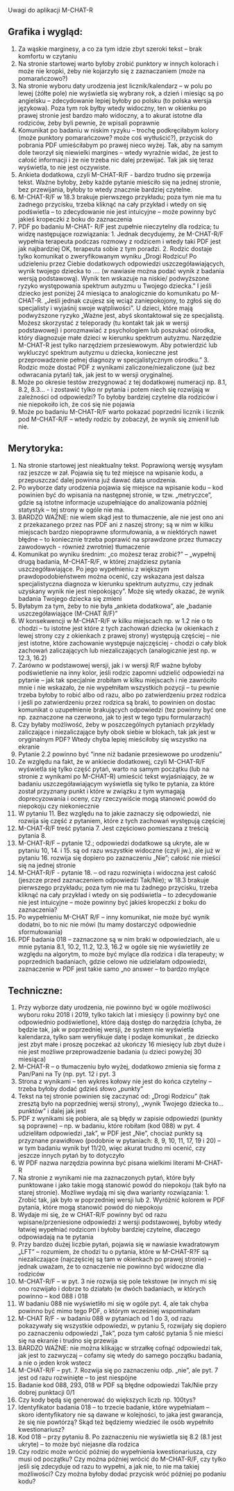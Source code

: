 Uwagi do aplikacji M-CHAT-R
## Grafika i wygląd:
1.	Za wąskie marginesy, a co za tym idzie zbyt szeroki tekst – brak komfortu w czytaniu 
2.	Na stronie startowej warto byłoby zrobić punktory w innych kolorach i może nie kropki, żeby nie kojarzyło się z zaznaczaniem (może na pomarańczowo?)
3.	Na stronie wyboru daty urodzenia jest licznik/kalendarz – w polu po lewej (żółte pole) nie wyświetla się wybrany rok, a dzień i miesiąc są po angielsku – zdecydowanie lepiej byłoby po polsku (to polska wersja językowa). Poza tym rok byłby wtedy widoczny, ten w okienku po prawej stronie jest bardzo mało widoczny, a to akurat istotne dla rodziców, żeby byli pewnie, że wpisali poprawnie
4.	Komunikat po badaniu w niskim ryzyku – trochę podkręciłabym kolory (może punktory pomarańczowe? może coś wytłuścić?), przycisk do pobrania PDF umieściłabym po prawej nieco wyżej. Tak, aby na samym dole tworzył się niewielki margines – wtedy wyraźnie widać, że jest to całość informacji i że nie trzeba nic dalej przewijać. Tak jak się teraz wyświetla, to nie jest oczywiste.
5.	Ankieta dodatkowa, czyli M-CHAT-R/F - bardzo trudno się przewija tekst. Ważne byłoby, żeby każde pytanie  mieściło się na jednej stronie, bez przewijania, byłoby to wtedy znacznie bardziej czytelne.
6.	M-CHAT-R/F w 18.3 brakuje pierwszego przykładu; poza tym nie ma tu żadnego przycisku, trzeba kliknąć na cały przykład i wtedy on się podświetla – to zdecydowanie nie jest intuicyjne – może powinny być jakieś kropeczki z boku do zaznaczenia
7.	PDF po badaniu M-CHAT- R/F jest zupełnie nieczytelny dla rodzica; tu widzę następujące rozwiązania: 1. Jednak decydujemy, że M-CHAT-R/F wypełnia terapeuta podczas rozmowy z rodzicem i wtedy taki PDF jest jak najbardziej OK, terapeuta sobie z tym poradzi. 2. Rodzic dostaje tylko komunikat o zweryfikowanym wyniku „Drogi Rodzicu! Po udzieleniu przez Ciebie dodatkowych odpowiedzi uszczegóławiających, wynik twojego dziecka to …. (w nawiasie można podać wynik z badania wersją podstawową). Wynik ten wskazuje na niskie/ podwyższone ryzyko występowania spektrum autyzmu u Twojego dziecka.” I jeśli dziecko jest poniżej 24 miesiąca to analogicznie do komunikatu po M-CHAT-R. „Jeśli jednak czujesz się wciąż zaniepokojony, to zgłoś się do specjalisty i wyjaśnij swoje wątpliwości”. U dzieci, które mają podwyższone ryzyko „Ważne jest, abyś skontaktował się ze specjalistą. Możesz skorzystać z teleporady (tu kontakt tak jak w wersji podstawowej) i porozmawiać z psychologiem lub poszukać ośrodka, który diagnozuje małe dzieci w kierunku spektrum autyzmu. Narzędzie M-CHAT-R jest tylko narzędziem przesiewowym. Aby potwierdzić lub wykluczyć spektrum autyzmu u dziecka, konieczne jest przeprowadzenie pełnej diagnozy w specjalistycznym ośrodku.” 3. Rodzic może dostać PDF z wynikami zaliczone/niezaliczone (już bez odwracania pytań) tak, jak jest to w wersji oryginalnej.
8.	Może po okresie testów zrezygnować z tej dodatkowej numeracji np. 8.1, 8.2, 8.3… - i zostawić tylko nr pytania i potem niech się rozwijają w zależności od odpowiedzi? To byłoby bardziej czytelne dla rodziców i nie niepokoiło ich, że coś się nie pojawia 
9.	Może po badaniu M-CHAT-R/F warto pokazać poprzedni licznik i licznik pod M-CHAT-R/F – wtedy rodzic by zobaczył, że wynik się zmienił lub nie.


## Merytoryka:
1.	Na stronie startowej jest nieaktualny tekst. Poprawioną wersję wysyłam raz jeszcze w zał. Pojawia się tu też miejsce na wpisanie kodu, a przepuszczać dalej powinna już dawać data urodzenia.
2.	Po wyborze daty urodzenia pojawia się miejsce na wpisanie kodu – kod powinien być do wpisania na następnej stronie, w tzw. „metryczce”, gdzie są istotne informacje uzupełniające do analizowania później statystyk – tej strony w ogóle nie ma.
3.	BARDZO WAŻNE: nie wiem skąd jest to tłumaczenie, ale nie jest ono ani z przekazanego przez nas PDF ani z naszej strony; są w nim w kilku miejscach bardzo niepoprawne sformułowania, a w niektórych nawet błędne – to koniecznie trzeba poprawić na sprawdzone przez tłumaczy zawodowych - również zwrotnie) tłumaczenie
4.	Komunikat po wyniku średnim: „co możesz teraz zrobić?” – „wypełnij drugą badania, M-CHAT-R/F, w której znajdziesz pytania uszczegóławiające. Po jego wypełnieniu z większym prawdopodobieństwem można ocenić, czy wskazana jest dalsza specjalistyczna diagnoza w kierunku spektrum autyzmu, czy jednak uzyskany wynik nie  jest niepokojący”. Może się wtedy okazać, że wynik badania Twojego dziecka się zmieni 
5.	Byłabym za tym, żeby to nie była „ankieta dodatkowa”, ale „badanie uszczegóławiające (M-CHAT R/F)”
6.	W konsekwencji w M-CHAT-R/F w kilku miejscach np. w 1.2 nie o to chodzi – tu istotne jest które z tych zachowań dziecka (w okienkach z lewej strony czy z okienkach z prawej strony) występują częściej – nie jest istotne, które zachowanie występuje najczęściej  - chodzi o cały blok zachowań zaliczających lub niezaliczających (analogicznie jest np. w 12.3, 16.2)
7.	Zarówno w podstawowej wersji, jak i w wersji R/F ważne byłoby podświetlenie na inny kolor, jeśli rodzic zapomni udzielić odpowiedzi na pytanie – jak tak specjalnie zrobiłam w kilku miejscach i nie zawróciło mnie i nie wskazało, że nie wypełniłam wszystkich pozycji – tu pewnie trzeba byłoby to robić albo od razu, albo po zatwierdzeniu przez rodzica i jeśli po zatwierdzeniu przez rodzica są braki, to powinien on dostac komunikat o uzupełnienie brakujących odpowiedzi (tez powinny być one np. zaznaczone na czerwono, jak to jest w tego typu formularzach)
8.	Czy byłaby możliwość, żeby w poszczególnych pytaniach przykłady zaliczające i niezaliczające były obok siebie w blokach, tak jak jest w oryginalnym PDF? Wtedy chyba lepiej mieściłoby się wszystko na ekranie
9.	Pytanie 2.2 powinno być ”inne niż badanie przesiewowe po urodzeniu”
10.	Ze względu na fakt, że w ankiecie dodatkowej, czyli M-CHAT-R/F wyświetla się tylko część pytań, warto na samym początku (lub na stronie z wynikami po M-CHAT-R) umieścić tekst wyjaśniający, że w badaniu uszczegóławiającym wyświetla się tylko te pytania, za które został przyznany punkt i które w związku z  tym wymagają doprecyzowania i oceny, czy rzeczywiście mogą stanowić powód do niepokoju czy niekoniecznie
11.	W pytaniu 11. Bez względu na to jakie zaznaczy się odpowiedzi, nie rozwija się część z pytaniem, które z tych zachowań występują częściej
12.	M-CHAT-R/F treść pytania 7. Jest częściowo pomieszana z treścią pytania 8.
13.	M-CHAT-R/F – pytanie 12.; odpowiedzi dodatkowe są ukryte, ale w pytaniu 10, 14. i 15. są od razu wszystkie widoczne (czyli jw.), ale już w pytaniu 16. rozwija się dopiero po zaznaczeniu  „Nie”; całość nie mieści się na jednej stronie
14.	M-CHAT-R/F - pytanie 18. – od razu rozwinięta i widoczna jest całość (jeszcze przed zaznaczeniem odpowiedzi Tak/Nie); w 18.3 brakuje pierwszego przykładu; poza tym nie ma tu żadnego przycisku, trzeba kliknąć na cały przykład i wtedy on się podświetla – to zdecydowanie nie jest intuicyjne – może powinny być jakieś kropeczki z boku do zaznaczenia?
15.	Po wypełnieniu M-CHAT R/F – inny komunikat, nie może być wynik dodatni, bo to nic nie mówi (tu mamy dostarczyć odpowiednie sformułowania)
16.	PDF badania 018 – zaznaczone są w nim braki w odpowiedziach, ale u mnie pytania 8.1, 10.2, 11.2, 12.3, 16.2 w ogóle się nie wyświetliły ze względu na algorytm, to może być mylące dla rodzica i dla terapeuty; w poprzednich badaniach, gdzie celowo nie udzielałam odpowiedzi, zaznaczenie w PDF jest takie samo „no answer – to bardzo mylące 


## Techniczne:
1.	Przy wyborze daty urodzenia, nie powinno być w ogóle możliwości wyboru roku 2018 i 2019, tylko takich lat i miesięcy (i powinny być one odpowiednio podświetlone), które dają dostęp do narzędzia (chyba, że będzie tak, jak w poprzedniej wersji, że system nie wyświetla kalendarza, tylko sam weryfikuje datę i podaje komunikat , że dziecko jest zbyt małe i proszę poczekać aż ukończy 16 miesięcy lub zbyt duże i nie jest możliwe przeprowadzenie badania (u dzieci powyżej 30 miesiąca)
2.	M-CHAT-R – o tłumaczeniu było wyżej, dodatkowo zmienia się forma z Pan/Pani na Ty (np. pyt. 12 i pyt. 3
3.	Strona z wynikami – ten wykres kołowy nie jest do końca czytelny – trzeba byłoby dodać gdzieś słowo „punkty”
4.	Tekst na tej stronie powinien się zaczynać od: „Drogi Rodzicu” (tak zresztą było na poprzedniej wersji strony), „wynik Twojego dziecka to…punktów” i dalej jak jest
5.	PDF z wynikami się pobiera, ale są błędy w zapisie odpowiedzi (punkty są poprawne) – np. w badaniu, które robiłam (kod 088) w pyt. 4 udzieliłam odpowiedzi „tak”, w PDF jest „Nie”, chociaż punkty są przyznane prawidłowo (podobnie  w pytaniach: 8, 9, 10, 11, 17, 19 i 20) – w tym badaniu wynik był 11/20, więc akurat trudno mi ocenić, czy jeszcze innych pytań by to dotyczyło
6.	W PDF nazwa narzędzia powinna być pisana wielkimi literami M-CHAT-R
7.	Na stronie z wynikami nie ma zaznaczonych pytań, które były punktowane i jako takie mogą stanowić powód do niepokoju (tak było na starej stronie). Możliwe wydają mi się dwa warianty rozwiązania: 1. Zrobić tak, jak było w poprzedniej wersji lub 2. Wyróżnić kolorem w PDF pytania, które mogą stanowić powód do niepokoju
8.	Wydaje mi się, że w CHAT-R/F powinny być od razu wpisane/przeniesione odpowiedzi z wersji podstawowej, byłoby wtedy łatwiej wypełniać rodzicom i byłoby bardziej czytelne, dlaczego odpowiadają na te pytania
9.	Przy bardzo dużej liczbie pytań, pojawia się w nawiasie kwadratowym „LFT” – rozumiem, że chodzi tu o pytania, które w M-CHAT-R?F są niezaliczające (najczęściej są tam w okienkach po prawej stronie) – jednak uważam, że to oznaczenie nie powinno być widoczne dla rodziców
10.	M-CHAT-R/F – w pyt. 3 nie rozwija się pole tekstowe (w innych mi się ono rozwijało i dobrze to działało (w dwóch badaniach, w których powinno – kod 088 i 018 
11.	W badaniu 088 nie wyświetliło mi się w ogóle pyt. 4, ale tak chyba powinno być mimo tego PDF, o którym wcześniej wspominałam 
12.	M-CHAT R/F -  w badaniu 088 w pytaniach od 1 do 3, od razu pokazywały się wszystkie odpowiedzi, w pytaniu 5, rozwijały się dopiero po zaznaczeniu odpowiedzi „Tak”, poza tym całość pytania 5 nie mieści się na ekranie i trudno się przewija 
13.	BARDZO WAŻNE: nie można klikając w strzałkę cofnąć odpowiedzi tak, jak jest to zazwyczaj – cofamy się wtedy do samego początku badania, a nie o jeden krok wstecz
14.	M-CHAT-R/F – pyt. 7. Rozwija się po zaznaczeniu odp. „nie”, ale pyt. 7 jest od razu rozwinięte – to jest niespójne
15.	Badanie kod 088, 293, 018 w PDF są błędne odpowiedzi Tak/Nie przy dobrej punktacji 0/1
16.	Czy kody będą się generować do większych liczb np. 100tys?
17.	Identyfikator badania 018 – to trzecie badanie, które wypełniałam – skoro identyfikatory nie są dawane w kolejności, to jaka jest gwarancja, że się nie powtórzą? Skąd też będziemy wiedzieć ile osób wypełniło kwestionariusz?
18.	Kod 018 – przy pytaniu 8. Po zaznaczeniu nie wyświetla się 8.2 (8.1 jest ukryte) – to może być niejasne dla rodzica
19.	Czy rodzic może wrócić później do wypełnienia kwestionariusza, czy musi od początku? Czy można później wrócić do M-CHAT-R/F, czy tylko jeśli się zdecyduje od razu to wypełni, a jak nie, to nie ma takiej możliwości? Czy można byłoby dodać przycisk wróć później po podaniu kodu? 

